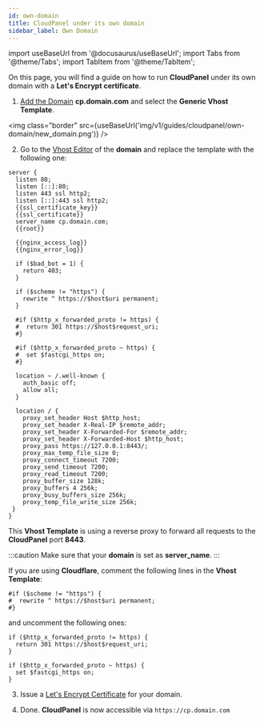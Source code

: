 ```yaml
---
id: own-domain
title: CloudPanel under its own domain
sidebar_label: Own Domain
---
```


import useBaseUrl from '@docusaurus/useBaseUrl';
import Tabs from '@theme/Tabs';
import TabItem from '@theme/TabItem';

On this page, you will find a guide on how to run **CloudPanel** under its own domain with a **Let's Encrypt certificate**.

1. [Add the Domain](../../frontend-area/domains#adding-a-domain) **cp.domain.com** and select the **Generic Vhost Template**.

<img class="border" src={useBaseUrl('img/v1/guides/cloudpanel/own-domain/new_domain.png')} />

2. Go to the [Vhost Editor](../../frontend-area/domains#vhost) of the **domain** and replace the template with the following one:

```
server {
  listen 80;
  listen [::]:80;
  listen 443 ssl http2;
  listen [::]:443 ssl http2;
  {{ssl_certificate_key}}
  {{ssl_certificate}}
  server_name cp.domain.com;
  {{root}}

  {{nginx_access_log}}
  {{nginx_error_log}}

  if ($bad_bot = 1) {
    return 403;
  }

  if ($scheme != "https") {
    rewrite ^ https://$host$uri permanent;
  }

  #if ($http_x_forwarded_proto != https) {
  #  return 301 https://$host$request_uri;
  #}
  
  #if ($http_x_forwarded_proto ~ https) {
  #  set $fastcgi_https on;
  #}

  location ~ /.well-known {
    auth_basic off;
    allow all;
  }

  location / {
    proxy_set_header Host $http_host; 
    proxy_set_header X-Real-IP $remote_addr;
    proxy_set_header X-Forwarded-For $remote_addr;
    proxy_set_header X-Forwarded-Host $http_host;
    proxy_pass https://127.0.0.1:8443/;
    proxy_max_temp_file_size 0;
    proxy_connect_timeout 7200;
    proxy_send_timeout 7200;
    proxy_read_timeout 7200;
    proxy_buffer_size 128k;
    proxy_buffers 4 256k;
    proxy_busy_buffers_size 256k;
    proxy_temp_file_write_size 256k;
 }
}
```

This **Vhost Template** is using a reverse proxy to forward all requests to the **CloudPanel** port **8443**.

:::caution
Make sure that your **domain** is set as **server_name**.
:::

If you are using **Cloudflare**, comment the following lines in the **Vhost Template**:

```
#if ($scheme != "https") {
#  rewrite ^ https://$host$uri permanent;
#}
```

and uncomment the following ones:

```
if ($http_x_forwarded_proto != https) {
  return 301 https://$host$request_uri;
}
  
if ($http_x_forwarded_proto ~ https) {
  set $fastcgi_https on;
}
```

3. Issue a [Let's Encrypt Certificate](../../frontend-area/domains#lets-encrypt) for your domain.

4. Done. **CloudPanel** is now accessible via `https://cp.domain.com`